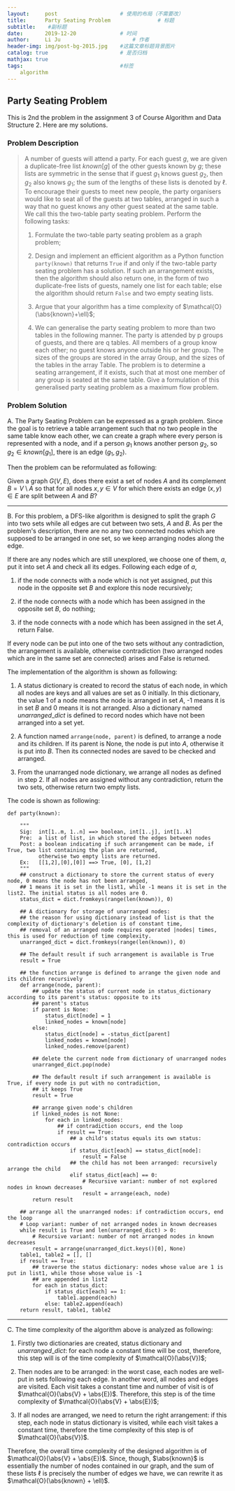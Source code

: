 ```yaml
---
layout:     post   				    # 使用的布局（不需要改）
title:      Party Seating Problem				# 标题 
subtitle:    #副标题
date:       2019-12-20 				# 时间
author:     Li Ju 						# 作者
header-img: img/post-bg-2015.jpg 	#这篇文章标题背景图片
catalog: true 						# 是否归档
mathjax: true
tags:								#标签
    algorithm
---
```



## Party Seating Problem
This is 2nd the problem in the assignment 3 of Course Algorithm and Data Structure 2. Here are my solutions. 
### Problem Description
>A number of guests will attend a party. For each guest $g$, we are given a duplicate-free
list $known[g]$ of the other guests known by $g$; these lists are symmetric in the sense that if
guest $g_{1}$ knows guest $g_{2}$, then $g_{2}$ also knows $g_{1}$; the sum of the lengths of these lists is denoted
by $\ell$. To encourage their guests to meet new people, the party organisers would like to seat all
of the guests at two tables, arranged in such a way that no guest knows any other guest seated
at the same table. We call this the two-table party seating problem. Perform the following tasks:
>
>1. Formulate the two-table party seating problem as a graph problem; 
>
>2. Design and implement an efficient algorithm as a Python function `party(known)` that
returns `True` if and only if the two-table party seating problem has a solution. If such
an arrangement exists, then the algorithm should also return one, in the form of two
duplicate-free lists of guests, namely one list for each table; else the algorithm should
return `False` and two empty seating lists.
>
>3. Argue that your algorithm has a time complexity of $\mathcal{O}(\abs{known}+\ell)$; 
>
>4. We can generalise the party seating problem to more than two tables in the following
manner. The party is attended by p groups of guests, and there are q tables. All members
of a group know each other; no guest knows anyone outside his or her group. The sizes of
the groups are stored in the array Group, and the sizes of the tables in the array Table.
The problem is to determine a seating arrangement, if it exists, such that at most one
member of any group is seated at the same table. Give a formulation of this generalised
party seating problem as a maximum flow problem.

### Problem Solution
A. The Party Seating Problem can be expressed as a graph problem. Since the goal is to retrieve 
a table arrangement such that no two people in the same table know each other, we can create a 
graph where every person is represented with a node, and if a person $g_{1}$ knows another person $g_{2}$, 
so $g_{2}\in{known[g_{1}]}$, there is an edge $(g_{1},g_{2})$. 

Then the problem can be reformulated as following: 

Given a graph $G(V,E)$, does there exist a set of nodes $A$ and its complement $B = V \setminus A$ so that 
for all nodes $x,y\in{V}$ for which there exists an edge $(x,y)\in{E}$ are split between $A$ and $B$?

------
B. For this problem, a DFS-like algorithm is designed to split the graph $G$ into two sets while all edges are 
cut between two sets, $A$ and $B$. As per the problem's description, there are no any two connected nodes which 
are supposed to be arranged in one set, so we keep arranging nodes along the edge.

If there are any nodes which are still unexplored, we choose one of them, $a$, put it into set $A$ and check 
all its edges. Following each edge of $a$,

1. if the node connects with a node which is not yet assigned, put this node in the opposite set $B$ and explore 
this node recursively; 

2. if the node connects with a node which has been assigned in the opposite set $B$, do nothing; 

3. if the node connects with a node which has been assigned in the set $A$, return False. 

If every node can be put into one of the two sets without any contradiction, the arrangement is available, 
otherwise contradiction (two arranged nodes which are in the same set are connected) arises and False is returned. 

The implementation of the algorithm is shown as following: 

1. A status dictionary is created to record the status of each node, in which all nodes are keys and all values 
are set as 0 initially. In this dictionary, the value 1 of a node means the node is arranged in set $A$, -1 means 
it is in set $B$ and 0 means it is not arranged. Also a dictionary named $unarranged\_ dict$ is defined to record nodes
which have not been arranged into a set yet. 

2. A function named `arrange(node, parent)` is defined, to arrange a node and its children. If its parent is None, 
the node is put into $A$, otherwise it is put into $B$. Then its connected nodes are saved to be checked and arranged.

3. From the unarranged node dictionary, we arrange all nodes as defined in step 2. If all nodes are assigned without 
any contradiction, return the two sets, otherwise return two empty lists. 

The code is shown as following: 
```
def party(known):

    """
    Sig:  int[1..m, 1..n] ==> boolean, int[1..j], int[1..k]
    Pre:  a list of list, in which stored the edges between nodes
    Post: a boolean indicating if such arrangement can be made, if True, two list containing the plan are returned,
          otherwise two empty lists are returned.
    Ex:   [[1,2],[0],[0]] ==> True, [0], [1,2]
    """
    ## construct a dictionary to store the current status of every node, 0 means the node has not been arranged,
    ## 1 means it is set in the list1, while -1 means it is set in the list2. The initial status is all nodes are 0.
    status_dict = dict.fromkeys(range(len(known)), 0)

    ## A dictionary for storage of unarranged nodes:
    ## the reason for using dictionary instead of list is that the complexity of dictionary's deletion is of constant time,
    ## removal of an arranged node requires operated |nodes| times, this is used for reduction of time complexity.
    unarranged_dict = dict.fromkeys(range(len(known)), 0)

    ## The default result if such arrangement is available is True
    result = True

    ## the function arrange is defined to arrange the given node and its children recursively
    def arrange(node, parent):
        ## update the status of current node in status_dictionary according to its parent's status: opposite to its
        ## parent's status
        if parent is None:
            status_dict[node] = 1
            linked_nodes = known[node]
        else:
            status_dict[node] = -status_dict[parent]
            linked_nodes = known[node]
            linked_nodes.remove(parent)

        ## delete the current node from dictionary of unarranged nodes
        unarranged_dict.pop(node)

        ## The default result if such arrangement is available is True, if every node is put with no contradiction,
        ## it keeps True
        result = True

        ## arrange given node's children
        if linked_nodes is not None:
            for each in linked_nodes:
                ## if contradiction occurs, end the loop
                if result == True:
                    ## a child's status equals its own status: contradiction occurs
                    if status_dict[each] == status_dict[node]:
                        result = False
                    ## the child has not been arranged: recursively arrange the child
                    elif status_dict[each] == 0:
                        # Recursive variant: number of not explored nodes in known decreases
                        result = arrange(each, node)
        return result

    ## arrange all the unarranged nodes: if contradiction occurs, end the loop
    # Loop variant: number of not arranged nodes in known decreases
    while result is True and len(unarranged_dict) > 0:
        # Recursive variant: number of not arranged nodes in known decreases
        result = arrange(unarranged_dict.keys()[0], None)
    table1, table2 = [], []
    if result == True:
        ## traverse the status dictionary: nodes whose value are 1 is put in list1, while those whose value is -1
        ## are appended in list2
        for each in status_dict:
            if status_dict[each] == 1:
                table1.append(each)
            else: table2.append(each)
    return result, table1, table2
```
------------------------------
C. The time complexity of the algorithm above is analyzed as following: 

1. Firstly two dictionaries are created, status dictionary and $unarranged\_ dict$: for each node a constant time will 
be cost, therefore, this step will is of the time complexity of $\mathcal{O}(\abs{V})$; 

2. Then nodes are to be arranged: in the worst case, each nodes are well-put in sets following each edge. 
In another word, all nodes and edges are visited. Each visit takes a constant time and number of visit is 
of $\mathcal{O}(\abs{V} + \abs{E})$. Therefore, this step is of the time complexity of $\mathcal{O}(\abs{V} + \abs{E})$;

3. If all nodes are arranged, we need to return the right arrangement: if this step, each node in status dictionary is 
visited, while each visit takes a constant time, therefore the time complexity of this step is of $\mathcal{O}(\abs{V})$. 

Therefore, the overall time complexity of the designed algorithm is of $\mathcal{O}(\abs{V} + \abs{E})$. 
Since, though, $\abs{known}$ is essentially the number of nodes contained in our graph, and the sum of these 
lists $\ell$ is precisely the number of edges we have, we can rewrite it as $\mathcal{O}(\abs{known} + \ell)$.


